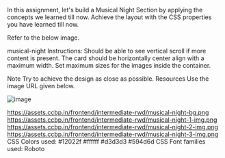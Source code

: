 In this assignment, let's build a Musical Night Section by applying the concepts we learned till now. Achieve the layout with the CSS properties you have learned till now.

Refer to the below image.

musical-night
Instructions:
Should be able to see vertical scroll if more content is present.
The card should be horizontally center align with a maximum width.
Set maximum sizes for the images inside the container.

Note
Try to achieve the design as close as possible.
Resources
Use the image URL given below.

![image](https://github.com/rajeshkumarruppa/music-front-page/assets/150770437/6c6feb71-5496-4367-b54b-64e4a1770540)

https://assets.ccbp.in/frontend/intermediate-rwd/musical-night-bg.png
https://assets.ccbp.in/frontend/intermediate-rwd/musical-night-1-img.png
https://assets.ccbp.in/frontend/intermediate-rwd/musical-night-2-img.png
https://assets.ccbp.in/frontend/intermediate-rwd/musical-night-3-img.png
CSS Colors used:
#12022f
#ffffff
#d3d3d3
#594d6d
CSS Font families used:
Roboto
